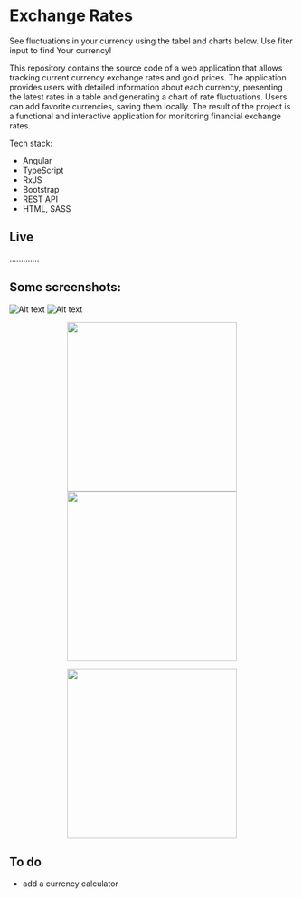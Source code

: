 # Exchange Rates

See fluctuations in your currency using the tabel and charts below. Use fiter input to find Your currency!

This repository contains the source code of a web application that allows tracking current currency exchange rates and gold prices. The application provides users with detailed information about each currency, presenting the latest rates in a table and generating a chart of rate fluctuations. Users can add favorite currencies, saving them locally. The result of the project is a functional and interactive application for monitoring financial exchange rates.

Tech stack: 

- Angular
- TypeScript
- RxJS
- Bootstrap
- REST API
- HTML, SASS

## Live

.............

## Some screenshots:

![Alt text](src/assets/screenshots/all.png)
![Alt text](src/assets/screenshots/detail_usd.png)
<!-- ![Alt text](src/assets/screenshots/mobile_all.png)
![Alt text](src/assets/screenshots/mobile_menu.png)
![Alt text](src/assets/screenshots/mobile_detail.png) -->
<p align="center">
    <img
  src="src/assets/screenshots/mobile_all.png"
  width="300px">
    <img
  src="src/assets/screenshots/mobile_menu.png"
  width="300px">    
</p>
<p align="center">
    <img
  src="src/assets/screenshots/mobile_detail.png"
  width="300px">
</p>

## To do

- add a currency calculator